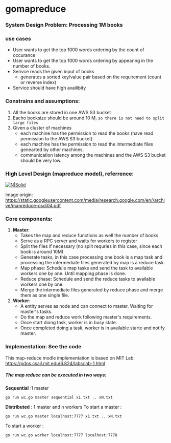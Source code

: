 # gomapreduce
### System Design Problem: Processing 1M books
### use cases
* User wants to get the top 1000 words ordering by the count of occurance
* User wants to get the top 1000 words ordering by appearing in the number of books. 
* Serivce reads the given input of books 
    - generates a sorted key/value pair based on the requirement (count or reverse index)
* Service should have high availibity

### Constrains and assumptions:
1. All the books are stored in one AWS S3 bucket
2. Eacho booksize should be around 10 M, ``so there is not need to split large files``
3. Given a cluster of machines
    - each machine has the permission to read the books (have read permission to the AWS S3 bucket)
    - each machine has the permission to read the intermediate files genearted by other machines.
    - communication latency among the machines and the AWS S3 bucket should be very low.

### High Level Design (mapreduce model), referrence:
[![N|Solid](http://www.marcolotz.com/wp-content/uploads/2014/05/mapreduce.jpg)](https://static.googleusercontent.com/media/research.google.com/en//archive/mapreduce-osdi04.pdf)

Image origin: https://static.googleusercontent.com/media/research.google.com/en//archive/mapreduce-osdi04.pdf


### Core components:
1. **Master**: 
    - Takes the map and reduce functions as well the number of books
    - Serve as a RPC server and waits for workers to register
    - Split the files if necessary (no split requries in this case, since each book is around 10M)
    - Generate tasks, in this case processing one book is a map task and processing the intermediate files generated by map is a reduce task.
    - Map phase: Schedule map tasks and send the task to available workers one by one. Until mapping phase is done.
    - Reduce phase: Schedule and send the reduce tasks to available workers one by one.
    - Merge the intermediate files generated by reduce phase and merge them as one single file.
2. **Worker**:
    - A entity serves as node and can connect to master. Waiting for master's tasks.
    - Do the map and reduce work following master's requirements.
    - Once start doing task, worker is in busy state.
    - Once completed doing a task, worker is in available starte and notify master.
### Implementation: See the code
This map-reduce modle implementation is based on MIT Lab: https://pdos.csail.mit.edu/6.824/labs/lab-1.html
##### The map reduce can be executed in two ways:
**Sequential** :1 master 
```
go run wc.go master sequential x1.txt .. xN.txt
```
**Distributed** : 1 master and n workers
To start a master :
``` 
go run wc.go master localhost:7777 x1.txt .. xN.txt 
```
To start a worker :
```
go run wc.go worker localhost:7777 localhost:7778 
```
